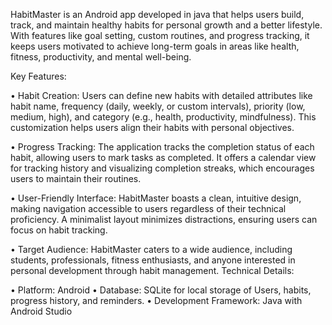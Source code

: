 HabitMaster is an Android app developed in java that helps users build, track, and maintain healthy habits for personal growth and a better lifestyle. With features like goal setting, custom routines, and progress tracking, it keeps users motivated to achieve long-term goals in areas like health, fitness, productivity, and mental well-being.

Key Features:

•	Habit Creation: Users can define new habits with detailed attributes like habit name, frequency (daily, weekly, or custom intervals), priority (low, medium, high), and category (e.g., health, productivity, mindfulness). This customization helps users align their habits with personal objectives.

•	Progress Tracking: The application tracks the completion status of each habit, allowing users to mark tasks as completed. It offers a calendar view for tracking history and visualizing completion streaks, which encourages users to maintain their routines.

•	User-Friendly Interface: HabitMaster boasts a clean, intuitive design, making navigation accessible to users regardless of their technical proficiency. A minimalist layout minimizes distractions, ensuring users can focus on habit tracking.

•	Target Audience: HabitMaster caters to a wide audience, including students, professionals, fitness enthusiasts, and anyone interested in personal development through habit management.
Technical Details:

•	Platform: Android
•	Database: SQLite for local storage of Users, habits, progress history, and reminders.
•	Development Framework: Java with Android Studio


